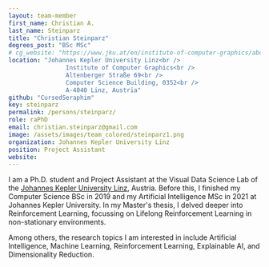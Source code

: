 ```yaml
---
layout: team-member
first_name: Christian A.
last_name: Steinparz
title: "Christian Steinparz"
degrees_post: "BSc MSc"
# cg_website: "https://www.jku.at/en/institute-of-computer-graphics/about-us/vcc/christian-steinparz/" #remove to show person directly on data-vis page
location: "Johannes Kepler University Linz<br />
                Institute of Computer Graphics<br />
                Altenberger Straße 69<br />
                Computer Science Building, 0352<br />
                A-4040 Linz, Austria"
github: "CursedSeraphim"
key: steinparz
permalink: /persons/steinparz/
role: raPhD
email: christian.steinparz@gmail.com
image: /assets/images/team_colored/steinparz1.png
organization: Johannes Kepler University Linz
position: Project Assistant
website: 
---
```


<p>
I am a Ph.D. student and Project Assistant at the Visual Data Science Lab of the <a href="https://www.jku.at/en/">Johannes Kepler University Linz</a>, Austria.
Before this, I finished my Computer Science BSc in 2019 and my Artificial Intelligence MSc in 2021 at Johannes Kepler University. In my Master's thesis, I delved deeper into Reinforcement Learning, focussing on Lifelong Reinforcement Learning in non-stationary environments.
</p>
<p>
Among others, the research topics I am interested in include Artificial Intelligence, Machine Learning, Reinforcement Learning, Explainable AI, and Dimensionality Reduction.
</p>
